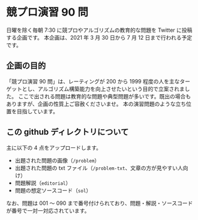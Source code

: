 # 競プロ演習 90 問
日曜を除く毎朝 7:30 に競プロやアルゴリズムの教育的な問題を Twitter に投稿する企画です。
本企画は、2021 年 3 月 30 日から 7 月 12 日まで行われる予定です。

## 企画の目的
「競プロ演習 90 問」は、レーティングが 200 から 1999 程度の人を主なターゲットとし、アルゴリズム構築能力を向上させたいという目的で立案されました。
ここで出される問題は教育的な問題や典型問題が多いです。既出の場合もありますが、企画の性質上ご容赦くださいませ。
本の演習問題のような立ち位置を目指しています。

## この github ディレクトリについて
主に以下の 4 点をアップロードします。

* 出題された問題の画像（<code>/problem</code>）
* 出題された問題の txt ファイル（<code>/problem-txt</code>、文章の方が見やすい人向け）
* 問題解説（<code>editorial</code>）
* 問題の想定ソースコード（<code>sol</code>）

なお、問題は 001 ～ 090 まで番号付けられており、問題・解説・ソースコードが番号で一対一対応されています。
